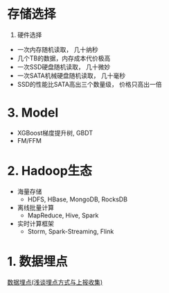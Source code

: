 # 存储选择
 
 1. 硬件选择
 - 一次内存随机读取， 几十纳秒
  - 几个TB的数据，内存成本代价极高
 - 一次SSD硬盘随机读取， 几十微妙
 - 一次SATA机械硬盘随机读取， 几十毫秒
  - SSD的性能比SATA高出三个数量级， 价格只高出一倍
 
 


# 3. Model
- XGBoost梯度提升树, GBDT
- FM/FFM

# 2. Hadoop生态

- 海量存储
  - HDFS, HBase, MongoDB, RocksDB
- 离线批量计算
  - MapReduce, Hive, Spark
- 实时计算框架
  - Storm, Spark-Streaming, Flink
  
# 1. 数据埋点

[数据埋点(浅谈埋点方式与上报收集)](https://www.jianshu.com/p/58063f964820)
